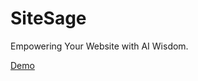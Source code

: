 # SiteSage
Empowering Your Website with AI Wisdom.


<a href="https://dutta-d1.github.io/sitesage/sample-site/">Demo</a>

